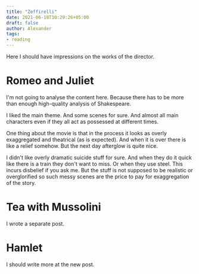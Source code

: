 ```yaml
---
title: "Zeffirelli"
date: 2021-06-18T10:29:26+05:00
draft: false
author: Alexander
tags:
- reading
---
```


Here I should have impressions on the works of the director.

# Romeo and Juliet

I'm not going to analyse the content here. Because there has to be more than enough high-quality analysis of Shakespeare.

I liked the main theme.
And some scenes for sure.
And almost all main characters even if they all act as possessed at different times.

One thing about the movie is that in the process it looks as overly exaggregated and theatrical (as is expected).
And when it is over there is like a relief somehow.
But the next day afterglow is quite nice.

I didn't like overly dramatic suicide stuff for sure.
And when they do it quick like there is a train they don't want to miss.
Or when they use steel.
This incurs disbelief if you ask me.
But the stuff is not supposed to be realistic or overglorified so such messy scenes are the price to pay for exaggregation of the story.

# Tea with Mussolini

I wrote a separate post.

# Hamlet

I should write more at the new post.
